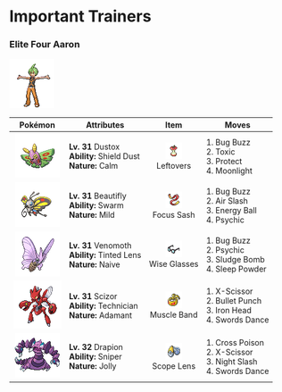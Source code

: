 # Important Trainers

### Elite Four Aaron

![Elite Four Aaron](../../assets/important_trainers/aaron.png "Elite Four Aaron")

| Pokémon | Attributes | Item | Moves |
|:-------:|------------|:----:|-------|
| ![Dustox](../../assets/sprites/dustox/front.gif "Dustox") | **Lv. 31** Dustox<br>**Ability:** <span class="tooltip" title="Blocks the added effects of attacks taken.">Shield Dust</span><br>**Nature:** <span class="tooltip" title="[+Sp. Def, -Atk]">Calm</span> | ![Leftovers](../../assets/items/leftovers.png "Leftovers")<br><span class="tooltip" title="An item to be held by a Pokémon. The holder’s HP is gradually restored during battle.">Leftovers</span> | 1. <span class="tooltip" title="The user vibrates its wings to generate a damaging sound wave. It may also lower the foe’s Sp. Def stat.">Bug Buzz</span><br>2. <span class="tooltip" title="A move that leaves the target badly poisoned. Its poison damage worsens every turn.">Toxic</span><br>3. <span class="tooltip" title="It enables the user to evade all attacks. Its chance of failing rises if it is used in succession.">Protect</span><br>4. <span class="tooltip" title="The user restores its own HP. The amount of HP regained varies with the weather.">Moonlight</span> |
| ![Beautifly](../../assets/sprites/beautifly/front.gif "Beautifly") | **Lv. 31** Beautifly<br>**Ability:** <span class="tooltip" title="Powers up Bug-type moves in a pinch.">Swarm</span><br>**Nature:** <span class="tooltip" title="[+Sp. Atk, -Def]">Mild</span> | ![Focus Sash](../../assets/items/focus_sash.png "Focus Sash")<br><span class="tooltip" title="An item to be held by a Pokémon. If it has full HP, the holder will endure one potential KO attack, leaving 1 HP.">Focus Sash</span> | 1. <span class="tooltip" title="The user vibrates its wings to generate a damaging sound wave. It may also lower the foe’s Sp. Def stat.">Bug Buzz</span><br>2. <span class="tooltip" title="The user attacks with a blade of air that slices even the sky. It may also make the target flinch.">Air Slash</span><br>3. <span class="tooltip" title="The user draws power from nature and fires it at the foe. It may also lower the target’s Sp. Def.">Energy Ball</span><br>4. <span class="tooltip" title="The foe is hit by a strong telekinetic force. It may also reduce the foe’s Sp. Def stat.">Psychic</span> |
| ![Venomoth](../../assets/sprites/venomoth/front.gif "Venomoth") | **Lv. 31** Venomoth<br>**Ability:** <span class="tooltip" title="Powers up “not very effective” moves.">Tinted Lens</span><br>**Nature:** <span class="tooltip" title="[+Spd, -Sp. Def]">Naive</span> | ![Wise Glasses](../../assets/items/wise_glasses.png "Wise Glasses")<br><span class="tooltip" title="An item to be held by a Pokémon. It is a thick pair of glasses that slightly boosts the power of special moves.">Wise Glasses</span> | 1. <span class="tooltip" title="The user vibrates its wings to generate a damaging sound wave. It may also lower the foe’s Sp. Def stat.">Bug Buzz</span><br>2. <span class="tooltip" title="The foe is hit by a strong telekinetic force. It may also reduce the foe’s Sp. Def stat.">Psychic</span><br>3. <span class="tooltip" title="The user attacks by hurling filthy sludge at the foe. It may also poison the target.">Sludge Bomb</span><br>4. <span class="tooltip" title="The user scatters a big cloud of sleep- inducing dust around the foe. ">Sleep Powder</span> |
| ![Scizor](../../assets/sprites/scizor/front.gif "Scizor") | **Lv. 31** Scizor<br>**Ability:** <span class="tooltip" title="Powers up the Pokémon’s weaker moves.">Technician</span><br>**Nature:** <span class="tooltip" title="[+Atk, -Sp. Atk]">Adamant</span> | ![Muscle Band](../../assets/items/muscle_band.png "Muscle Band")<br><span class="tooltip" title="An item to be held by a Pokémon. It is a headband that slightly boosts the power of physical moves.">Muscle Band</span> | 1. <span class="tooltip" title="The user slashes at the foe by crossing its scythes or claws as if they were a pair of scissors.">X-Scissor</span><br>2. <span class="tooltip" title="The user strikes with a tough punch as fast as a bullet. This move always goes first.">Bullet Punch</span><br>3. <span class="tooltip" title="The foe slams the target with its steel-hard head. It may also make the target flinch.">Iron Head</span><br>4. <span class="tooltip" title="A frenetic dance to uplift the fighting spirit. It sharply raises the user’s Attack stat.">Swords Dance</span> |
| ![Drapion](../../assets/sprites/drapion/front.gif "Drapion") | **Lv. 32** Drapion<br>**Ability:** <span class="tooltip" title="Powers up moves if they become critical hits.">Sniper</span><br>**Nature:** <span class="tooltip" title="[+Spd, -Sp. Atk]">Jolly</span> | ![Scope Lens](../../assets/items/scope_lens.png "Scope Lens")<br><span class="tooltip" title="An item to be held by a Pokémon. It is a lens that boosts the holder’s critical-hit ratio.">Scope Lens</span> | 1. <span class="tooltip" title="A slashing attack that may also leave the target poisoned. It has a high critical-hit ratio.">Cross Poison</span><br>2. <span class="tooltip" title="The user slashes at the foe by crossing its scythes or claws as if they were a pair of scissors.">X-Scissor</span><br>3. <span class="tooltip" title="The user slashes the foe the instant an opportunity arises. It has a high critical-hit ratio.">Night Slash</span><br>4. <span class="tooltip" title="A frenetic dance to uplift the fighting spirit. It sharply raises the user’s Attack stat.">Swords Dance</span> |


